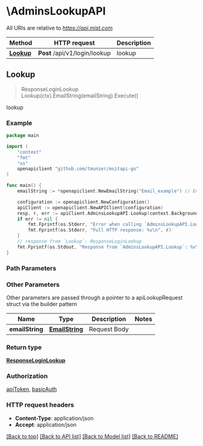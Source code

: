 # \AdminsLookupAPI

All URIs are relative to *https://api.mist.com*

Method | HTTP request | Description
------------- | ------------- | -------------
[**Lookup**](AdminsLookupAPI.md#Lookup) | **Post** /api/v1/login/lookup | lookup



## Lookup

> ResponseLoginLookup Lookup(ctx).EmailString(emailString).Execute()

lookup



### Example

```go
package main

import (
	"context"
	"fmt"
	"os"
	openapiclient "github.com/tmunzer/msitapi-go"
)

func main() {
	emailString := *openapiclient.NewEmailString("Email_example") // EmailString | Request Body (optional)

	configuration := openapiclient.NewConfiguration()
	apiClient := openapiclient.NewAPIClient(configuration)
	resp, r, err := apiClient.AdminsLookupAPI.Lookup(context.Background()).EmailString(emailString).Execute()
	if err != nil {
		fmt.Fprintf(os.Stderr, "Error when calling `AdminsLookupAPI.Lookup``: %v\n", err)
		fmt.Fprintf(os.Stderr, "Full HTTP response: %v\n", r)
	}
	// response from `Lookup`: ResponseLoginLookup
	fmt.Fprintf(os.Stdout, "Response from `AdminsLookupAPI.Lookup`: %v\n", resp)
}
```

### Path Parameters



### Other Parameters

Other parameters are passed through a pointer to a apiLookupRequest struct via the builder pattern


Name | Type | Description  | Notes
------------- | ------------- | ------------- | -------------
 **emailString** | [**EmailString**](EmailString.md) | Request Body | 

### Return type

[**ResponseLoginLookup**](ResponseLoginLookup.md)

### Authorization

[apiToken](../README.md#apiToken), [basicAuth](../README.md#basicAuth)

### HTTP request headers

- **Content-Type**: application/json
- **Accept**: application/json

[[Back to top]](#) [[Back to API list]](../README.md#documentation-for-api-endpoints)
[[Back to Model list]](../README.md#documentation-for-models)
[[Back to README]](../README.md)

